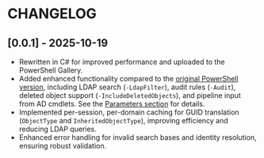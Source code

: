 # CHANGELOG

## [0.0.1] - 2025-10-19

- Rewritten in C# for improved performance and uploaded to the PowerShell Gallery.
- Added enhanced functionality compared to the [original PowerShell version](https://gist.github.com/santisq/a84af707780b1168f1fa390632096a5a), including LDAP search (`-LdapFilter`), audit rules (`-Audit`), deleted object support (`-IncludeDeletedObjects`), and pipeline input from AD cmdlets. See the [Parameters section](./docs/en-US/Get-ADEffectiveAccess.md#parameters) for details.
- Implemented per-session, per-domain caching for GUID translation (`ObjectType` and `InheritedObjectType`), improving efficiency and reducing LDAP queries.
- Enhanced error handling for invalid search bases and identity resolution, ensuring robust validation.
